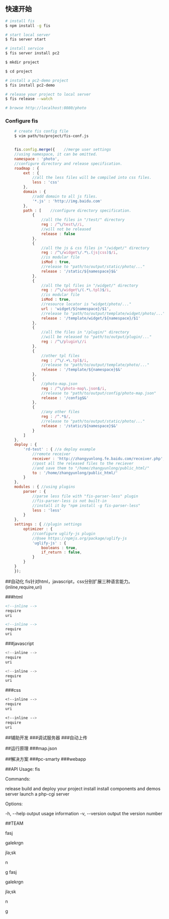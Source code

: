 ## 快速开始
~~~bash
# install fis
$ npm install -g fis

# start local server
$ fis server start

# install service
$ fis server install pc2

$ mkdir project

$ cd project

# install a pc2-demo project
$ fis install pc2-demo

# release your project to local server
$ fis release --watch

# browse http://localhost:8080/photo
~~~

### Configure fis

~~~bash
	# create fis config file
	$ vim path/to/project/fis-conf.js
~~~

~~~javascript

	fis.config.merge({    //merge user settings
	//using namespace, it can be omitted.
	namespace : 'photo',
	//configure directory and release specification.
	roadmap : {
	    ext : {
	        //all the less files will be compiled into css files.
	        less : 'css'
	    },
	    domain : {
	        //add domain to all js files.
	        '*.js' : 'http://img.baidu.com'
	    },
	    path : [    //configure directory specification.
	        {
	            //all the files in "/test/" directory
	            reg : /^\/test\//i,
	            //will not be released
	            release : false
	        },
	        {
	            //all the js & css files in "/widget/" directory
	            reg : /^\/widget\/.*\.(js|css)$/i,
	            //is modular file
	            isMod : true,
	            //release to "path/to/output/static/photo/..."
	            release : '/static/${namespace}$&'
	        },
	        {
	            //all the tpl files in "/widget/" directory
	            reg : /^\/widget\/(.*\.tpl)$/i,
	            //is modular file
	            isMod : true,
	            //resource locator is "widget/photo/..."
	            url : 'widget/${namespace}/$1',
	            //release to "path/to/output/template/widget/photo/..."
	            release : '/template/widget/${namespace}/$1'
	        },
	        {
	            //all the files in "/plugin/" directory
	            //will be released to "path/to/output/plugin/..."
	            reg : /^\/plugin\//i
	        },
	        {
	            //other tpl files
	            reg : /^\/.+\.tpl$/i,
	            //release to "path/to/output/template/photo/..."
	            release : '/template/${namespace}$&'
	        },
	        {
	            //photo-map.json
	            reg : /^\/photo-map\.json$/i,
	            //release to "path/to/output/config/photo-map.json"
	            release : '/config$&'
	        },
	        {
	            //any other files
	            reg : /^.*$/,
	            //release to "path/to/output/static/photo/..."
	            release : '/static/${namespace}$&'
	        }
	    ]
	},
	deploy : {
	    'rd-test' : { //a deploy example
	        //remote receiver
	        receiver : 'http://zhangyunlong.fe.baidu.com/receiver.php',
	        //post all the released files to the reciever
	        //and save them to "/home/zhangyunlong/public_html/"
	        to : '/home/zhangyunlong/public_html/'
	    }
	},
	modules : { //using plugins
	    parser : {
	        //parse less file with "fis-parser-less" plugin
	        //fis-parser-less is not built-in
	        //install it by "npm install -g fis-parser-less"
	        less : 'less'
	    }
	},
	settings : { //plugin settings
	    optimizer : {
	        //configure uglify-js plugin
	        //@see https://npmjs.org/package/uglify-js
	        'uglify-js' : {
	            booleans : true,
	            if_return : false,
	        }
	    }
	}
	});
~~~

##自动化
fis针对html，javascript，css分别扩展三种语言能力。(inline,require,uri)

###html

~~~html
<!--inline -->
require
uri
~~~
<i class="icon-double-angle-right"></i>

~~~html
<!--inline -->
require
uri
~~~

###javascript

~~~javascript
<!--inline -->
require
uri
~~~
<i class="icon-double-angle-right"></i>

~~~javascript
<!--inline -->
require
uri
~~~

###css

~~~css
<!--inline -->
require
uri
~~~
<i class="icon-double-angle-right"></i>
~~~css
<!--inline -->
require
uri
~~~

##辅助开发
###调试服务器
###自动上传

##运行原理
###map.json

##解决方案
###pc-smarty
###webapp

##API
Usage: fis <command>

Commands:

  release     build and deploy your project
  install     install components and demos
  server      launch a php-cgi server

Options:

  -h, --help     output usage information
  -v, --version  output the version number

##TEAM

fasj


galekrgn


jla;sk



n


g
fasj


galekrgn


jla;sk



n


g











